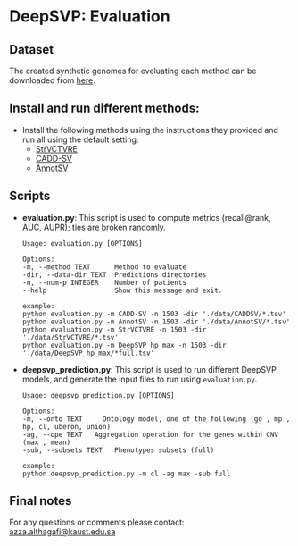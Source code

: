 # DeepSVP: Evaluation
                                                   
## Dataset
The created synthetic genomes for eveluating each method can be downloaded from [here](https://bio2vec.cbrc.kaust.edu.sa/data/DeepSVP/experiments.zip).

## Install and run different methods:

- Install the following methods using the instructions they provided and run all using the default setting:
  - [StrVCTVRE](https://github.com/andrewSharo/StrVCTVRE)
  - [CADD-SV](https://cadd-sv.bihealth.org/score)
  - [AnnotSV](https://github.com/lgmgeo/AnnotSV)
  
  
## Scripts 
- **evaluation.py**: This script is used to compute metrics (recall@rank, AUC, AUPR); ties are broken randomly.

  ``` 
  Usage: evaluation.py [OPTIONS]

  Options:
  -m, --method TEXT      Method to evaluate
  -dir, --data-dir TEXT  Predictions directories
  -n, --num-p INTEGER    Number of patients
  --help                 Show this message and exit.
  
  example:
  python evaluation.py -m CADD-SV -n 1503 -dir './data/CADDSV/*.tsv'
  python evaluation.py -m AnnotSV -n 1503 -dir './data/AnnotSV/*.tsv'
  python evaluation.py -m StrVCTVRE -n 1503 -dir './data/StrVCTVRE/*.tsv'
  python evaluation.py -m DeepSVP_hp_max -n 1503 -dir './data/DeepSVP_hp_max/*full.tsv'
  ```
  
- **deepsvp_prediction.py**:  This script is used to run different DeepSVP models, and generate the input files to run using `evaluation.py`. 
 
   ```
   Usage: deepsvp_prediction.py [OPTIONS]

   Options:
   -m, --onto TEXT     Ontology model, one of the following (go , mp , hp, cl, uberon, union)
   -ag, --ope TEXT   Aggregation operation for the genes within CNV (max , mean)
   -sub, --subsets TEXT   Phenotypes subsets (full)

   example:
   python deepsvp_prediction.py -m cl -ag max -sub full
   ```

## Final notes
For any questions or comments please contact: azza.althagafi@kaust.edu.sa


